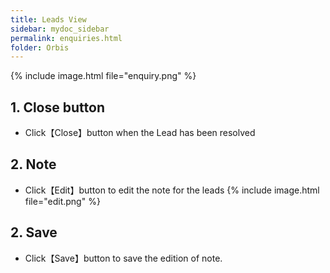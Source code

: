 ```yaml
---
title: Leads View
sidebar: mydoc_sidebar
permalink: enquiries.html
folder: Orbis
---
```

{% include image.html file="enquiry.png" %}
## 1. Close button
* Click【Close】button when the Lead has been resolved

## 2. Note 
* Click【Edit】button to edit the note for the leads  {% include image.html file="edit.png" %}    

## 2. Save
* Click【Save】button to save the edition of note.